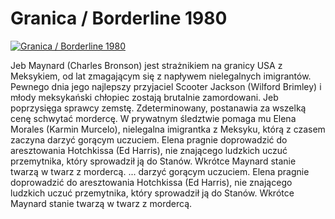 Granica / Borderline 1980 
=============
[![Granica / Borderline 1980 ](http://vidos.pl/images/player.gif)](http://vidos.pl/granica-borderline-1980)

 Jeb Maynard (Charles Bronson) jest strażnikiem na granicy USA z Meksykiem, od lat zmagającym się z napływem nielegalnych imigrantów. Pewnego dnia jego najlepszy przyjaciel Scooter Jackson (Wilford Brimley) i młody meksykański chłopiec zostają brutalnie zamordowani. Jeb poprzysięga sprawcy zemstę. Zdeterminowany, postanawia za wszelką cenę schwytać mordercę. W prywatnym śledztwie pomaga mu Elena Morales (Karmin Murcelo), nielegalna imigrantka z Meksyku, którą z czasem zaczyna darzyć gorącym uczuciem. Elena pragnie doprowadzić do aresztowania Hotchkissa (Ed Harris), nie znającego ludzkich uczuć przemytnika, który sprowadził ją do Stanów. Wkrótce Maynard stanie twarzą w twarz z mordercą.  ... darzyć gorącym uczuciem. Elena pragnie doprowadzić do aresztowania Hotchkissa (Ed Harris), nie znającego ludzkich uczuć przemytnika, który sprowadził ją do Stanów. Wkrótce Maynard stanie twarzą w twarz z mordercą.
